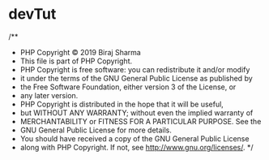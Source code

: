 # devTut
/** 
 * PHP Copyright © 2019 Biraj Sharma
 * This file is part of PHP Copyright.
 * PHP Copyright is free software: you can redistribute it and/or modify
 * it under the terms of the GNU General Public License as published by
 * the Free Software Foundation, either version 3 of the License, or
 * any later version.
 * PHP Copyright is distributed in the hope that it will be useful,
 * but WITHOUT ANY WARRANTY; without even the implied warranty of
 * MERCHANTABILITY or FITNESS FOR A PARTICULAR PURPOSE.  See the
 * GNU General Public License for more details.
 * You should have received a copy of the GNU General Public License
 * along with PHP Copyright.  If not, see <http://www.gnu.org/licenses/>.
 */
